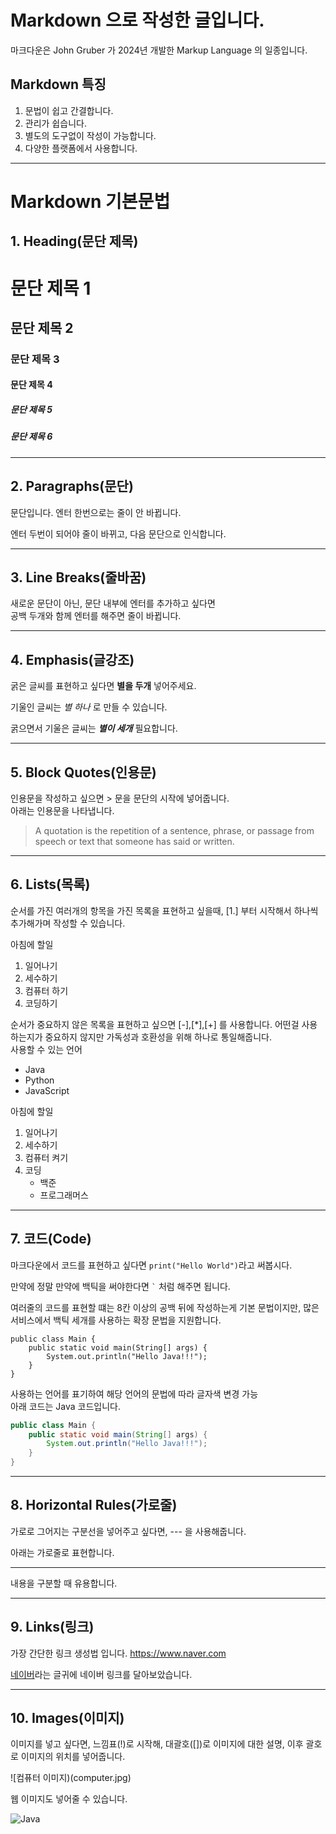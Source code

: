 # Markdown 으로 작성한 글입니다.
마크다운은 John Gruber 가 2024년 개발한 Markup Language 의 일종입니다.

## Markdown 특징
1. 문법이 쉽고 간결합니다.
2. 관리가 쉽습니다.
3. 별도의 도구없이 작성이 가능합니다.
4. 다양한 플랫폼에서 사용합니다.

---
# Markdown 기본문법

## 1. Heading(문단 제목)

# 문단 제목 1
## 문단 제목 2
### 문단 제목 3
#### 문단 제목 4
##### 문단 제목 5
##### 문단 제목 6
---

## 2. Paragraphs(문단)

문단입니다.
엔터 한번으로는 줄이 안 바뀝니다.

엔터 두번이 되어야 줄이 바뀌고, 다음 문단으로 인식합니다.

---

## 3. Line Breaks(줄바꿈)

새로운 문단이 아닌, 문단 내부에 엔터를 추가하고 싶다면  
공백 두개와 함께 엔터를 해주면 줄이 바뀝니다.

---

## 4. Emphasis(글강조)
굵은 글씨를 표현하고 싶다면 **별을 두개** 넣어주세요.

기울인 글씨는 *별 하나* 로 만들 수 있습니다.

굵으면서 기울은 글씨는 ***별이 세개*** 필요합니다.

---

## 5. Block Quotes(인용문)

인용문을 작성하고 싶으면 > 문을 문단의 시작에 넣어줍니다.  
아래는 인용문을 나타냅니다.
> A quotation is the repetition of a sentence, phrase, or passage from speech or text that someone has said or written.

---

## 6. Lists(목록)

순서를 가진 여러개의 항목을 가진 목록을 표현하고 싶을때, [1.] 부터 시작해서 하나씩 추가해가며 작성할 수 있습니다.  

아침에 할일
1. 일어나기
2. 세수하기
3. 컴퓨터 하기
4. 코딩하기

순서가 중요하지 않은 목록을 표현하고 싶으면 [-],[*],[+] 를 사용합니다. 어떤걸 사용하는지가 중요하지 않지만 가독성과 호환성을 위해 하나로 통일해줍니다.  
사용할 수 있는 언어
- Java
- Python
- JavaScript

아침에 할일
1. 일어나기
2. 세수하기
3. 컴퓨터 켜기
4. 코딩
   - 백준
   - 프로그래머스
  
---

## 7. 코드(Code)

마크다운에서 코드를 표현하고 싶다면 `print("Hello World")`라고 써봅시다. 

만약에 정말 만약에 백틱을 써야한다면 `` ` `` 처럼 해주면 됩니다.

여러줄의 코드를 표현할 떄는 8칸 이상의 공백 뒤에 작성하는게 기본 문법이지만, 많은 서비스에서 백틱 세개를 사용하는 확장 문법을 지원합니다.
```
public class Main {
    public static void main(String[] args) {
        System.out.println("Hello Java!!!");
    }
}
```

사용하는 언어를 표기하여 해당 언어의 문법에 따라 글자색 변경 가능  
아래 코드는 Java 코드입니다.  

```java
public class Main {
    public static void main(String[] args) {
        System.out.println("Hello Java!!!");
    }
}
```

---
## 8.  Horizontal Rules(가로줄)
가로로 그어지는 구분선을 넣어주고 싶다면, --- 을 사용해줍니다.  

아래는 가로줄로 표현합니다.

---

내용을 구분할 때 유용합니다.

---
## 9. Links(링크)
가장 간단한 링크 생성법 입니다. <https://www.naver.com>

[네이버](https://www.naver.com)라는 글귀에 네이버 링크를 달아보았습니다.

---

## 10. Images(이미지)
이미지를 넣고 싶다면, 느낌표(!)로 시작해, 대괄호([])로 이미지에 대한 설명, 이후 괄호로 이미지의 위치를 넣어줍니다.  

![컴퓨터 이미지)(computer.jpg)

웹 이미지도 넣어줄 수 있습니다.

![Java](https://upload.wikimedia.org/wikipedia/commons/thumb/7/79/Spring_Boot.svg/120px-Spring_Boot.svg.png)


